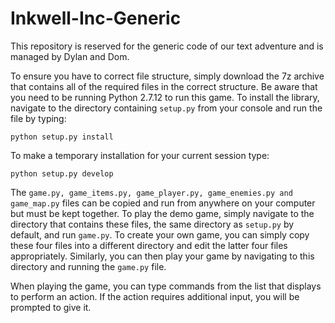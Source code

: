 # Inkwell-Inc-Generic
 This repository is reserved for the generic code of our text adventure and is managed by Dylan and Dom.

 To ensure you have to correct file structure, simply download the 7z archive that contains all of the required files in the correct structure. Be aware that you need to be running Python 2.7.12 to run this game. To install the library, navigate to the directory containing ```setup.py``` from your console and run the file by typing:

    python setup.py install

 To make a temporary installation for your current session type:

    python setup.py develop

 The ```game.py, game_items.py, game_player.py, game_enemies.py and game_map.py``` files can be copied and run from anywhere on your computer but must be kept together. To play the demo game, simply navigate to the directory that contains these files, the same directory as ```setup.py``` by default, and run ```game.py```. To create your own game, you can simply copy these four files into a different directory and edit the latter four files appropriately. Similarly, you can then play your game by navigating to this directory and running the ```game.py``` file.

 When playing the game, you can type commands from the list that displays to perform an action. If the action requires additional input, you will be prompted to give it.
